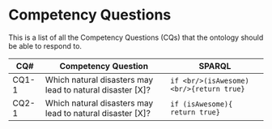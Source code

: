 # Competency Questions

This is a list of all the Competency Questions (CQs) that the ontology should be able to respond to.

CQ# | Competency Question | SPARQL
--- | ------------------- | ------
CQ1-1 | Which natural disasters may lead to natural disaster [X]? | `if <br/>(isAwesome)<br/>{return true}`
CQ2-1 | Which natural disasters may lead to natural disaster [X]? | `if (isAwesome){  return true}`

